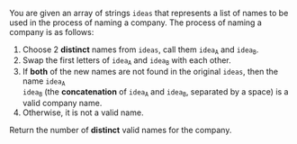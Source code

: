 You are given an array of strings `ideas` that represents a list of names to be used in the process of naming a company. The process of naming a company is as follows:

1. Choose 2 **distinct** names from `ideas`, call them <code>idea<sub>A</sub></code> and <code>idea<sub>B</sub></code>.
2. Swap the first letters of <code>idea<sub>A</sub></code> and <code>idea<sub>B</sub></code> with each other.
3. If **both** of the new names are not found in the original `ideas`, then the name <code>idea<sub>A</sub> idea<sub>B</sub></code> (the **concatenation** of <code>idea<sub>A</sub></code> and <code>idea<sub>B</sub></code>, separated by a space) is a valid company name.
4. Otherwise, it is not a valid name.

Return the number of **distinct** valid names for the company.